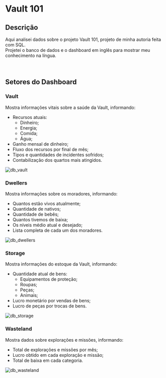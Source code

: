<h1>Vault 101</h1>
<h2>Descrição</h2>
Aqui analisei dados sobre o projeto Vault 101, projeto de minha autoria feita com SQL. </br>
Projetei o banco de dados e o dashboard em inglês para mostrar meu conhecimento na língua.  </br>
<!-- Para saber, acesse o link abaixo para conhecer a construção do banco de dados. </br>--> </br>

<!-- Link para os dados originais: kaggle.com/datasets/aungpyaeap/supermarket-sales -->


</br>
<h2>Setores do Dashboard</h2>
<h3>Vault</h3>
Mostra informações vitais sobre a saúde da Vault, informando:

- Recursos atuais:
    - Dinheiro;
    - Energia;
    - Comida;
    - Água;
- Ganho mensal de dinheiro;
- Fluxo dos recursos por final de mês;
- Tipos e quantidades de incidentes sofridos;
- Contabilização dos quartos mais atingidos.

![db_vault](https://github.com/dropeMag/Power_BI/assets/107576199/d34e6af0-2518-4de4-aff5-a128cd6e641c)


<h3>Dwellers</h3>
Mostra informações sobre os moradores, informando:

- Quantos estão vivos atualmente;
- Quantidade de nativos;
- Quantidade de bebês;
- Quantos tivemos de baixa;
- Os níveis médio atual e desejado;
- Lista completa de cada um dos moradores.

![db_dwellers](https://github.com/dropeMag/Power_BI/assets/107576199/13e0a4cb-5ada-4a76-94d7-65abe52d0742)


<h3>Storage</h3>
Mostra informações do estoque da Vault, informando:

- Quantidade atual de bens:
    - Equipamentos de proteção;
    - Roupas;
    - Peças;
    - Animais;
- Lucro monetário por vendas de bens;
- Lucro de peças por trocas de bens.

![db_storage](https://github.com/dropeMag/Power_BI/assets/107576199/5e8fc21b-0e72-4efc-895a-74db0cfd1191)


<h3>Wasteland</h3>
Mostra dados sobre explorações e missões, informando:

- Total de explorações e missões por mês;
- Lucro obtido em cada exploração e missão;
- Total de baixa em cada categoria.

![db_wasteland](https://github.com/dropeMag/Power_BI/assets/107576199/49f65822-fe9e-411d-96ac-9f163fd742a1)
